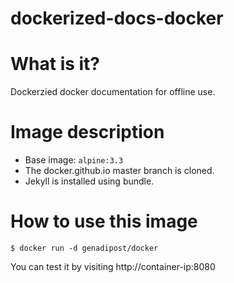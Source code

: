 # dockerized-docs-docker

# What is it? #
Dockerzied docker documentation for offline use.

# Image description #
- Base image: `alpine:3.3`
- The docker.github.io master branch is cloned.
- Jekyll is installed using bundle.

# How to use this image #

```console
$ docker run -d genadipost/docker

```
You can test it by visiting http://container-ip:8080
